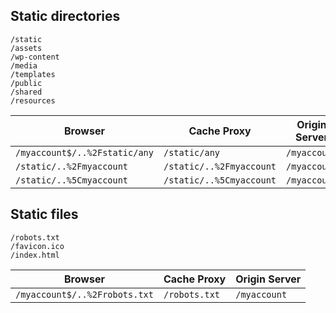 ## Static directories
```
/static
/assets
/wp-content
/media
/templates
/public
/shared
/resources
```

|           Browser             |        Cache Proxy       | Origin Server |
|-------------------------------|--------------------------|---------------|
| `/myaccount$/..%2Fstatic/any` |       `/static/any`      | `/myaccount`  |
|    `/static/..%2Fmyaccount`   | `/static/..%2Fmyaccount` | `/myaccount`  |
|    `/static/..%5Cmyaccount`   | `/static/..%5Cmyaccount` | `/myaccount`  |

## Static files
```
/robots.txt
/favicon.ico
/index.html
```

|           Browser             |        Cache Proxy       | Origin Server |
|-------------------------------|--------------------------|---------------|
| `/myaccount$/..%2Frobots.txt` |       `/robots.txt`      | `/myaccount`  |